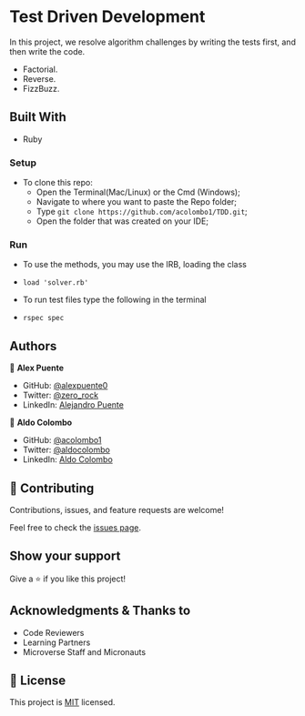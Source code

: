 # Test Driven Development

In this project, we resolve algorithm challenges by writing the tests first, and then write the code.

- Factorial.
- Reverse.
- FizzBuzz.

## Built With

- Ruby

### Setup

- To clone this repo:
  - Open the Terminal(Mac/Linux) or the Cmd (Windows);
  - Navigate to where you want to paste the Repo folder;
  - Type `git clone https://github.com/acolombo1/TDD.git`;
  - Open the folder that was created on your IDE;

### Run

- To use the methods, you may use the IRB, loading the class
- `load 'solver.rb'`

- To run test files type the following in the terminal
- `rspec spec`

## Authors

👤 **Alex Puente**

- GitHub: [@alexpuente0](https://github.com/alexpuente0)
- Twitter: [@zero_rock](https://twitter.com/zero_rock)
- LinkedIn: [Alejandro Puente](https://www.linkedin.com/in/alex-puente-farias/)

👤 **Aldo Colombo**

- GitHub: [@acolombo1](https://github.com/acolombo1)
- Twitter: [@aldocolombo](https://twitter.com/aldocolombo)
- LinkedIn: [Aldo Colombo](https://www.linkedin.com/in/aldo-colombo-2156009)

## 🤝 Contributing

Contributions, issues, and feature requests are welcome!

Feel free to check the [issues page](https://github.com/acolombo1/TDD/issues).

## Show your support

Give a ⭐️ if you like this project!

## Acknowledgments & Thanks to

- Code Reviewers
- Learning Partners
- Microverse Staff and Micronauts

## 📝 License

This project is [MIT](./MIT.md) licensed.
